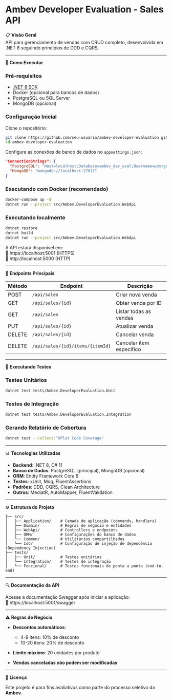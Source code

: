# Ambev Developer Evaluation - Sales API

📋 **Visão Geral**  
API para gerenciamento de vendas com CRUD completo, desenvolvida em .NET 8 seguindo princípios de DDD e CQRS.

---

🚀 **Como Executar**

### Pré-requisitos
- [.NET 8 SDK](https://dotnet.microsoft.com/download)
- Docker (opcional para bancos de dados)
- PostgreSQL ou SQL Server
- MongoDB (opcional)

### Configuração Inicial

Clone o repositório:

```bash
git clone https://github.com/seu-usuario/ambev-developer-evaluation.git
cd ambev-developer-evaluation
```

Configure as conexões de banco de dados no `appsettings.json`:

```json
"ConnectionStrings": {
  "PostgreSQL": "Host=localhost;Database=ambev_dev_eval;Username=postgres;Password=postgres",
  "MongoDB": "mongodb://localhost:27017"
}
```

### Executando com Docker (recomendado)

```bash
docker-compose up -d
dotnet run --project src/Ambev.DeveloperEvaluation.WebApi
```

### Executando localmente

```bash
dotnet restore
dotnet build
dotnet run --project src/Ambev.DeveloperEvaluation.WebApi
```

A API estará disponível em:  
🔗 https://localhost:5001 (HTTPS)  
🔗 http://localhost:5000 (HTTP)

---

🔧 **Endpoints Principais**

| Método | Endpoint                              | Descrição                  |
|--------|---------------------------------------|----------------------------|
| POST   | `/api/sales`                          | Criar nova venda           |
| GET    | `/api/sales/{id}`                     | Obter venda por ID         |
| GET    | `/api/sales`                          | Listar todas as vendas     |
| PUT    | `/api/sales/{id}`                     | Atualizar venda            |
| DELETE | `/api/sales/{id}`                     | Cancelar venda             |
| DELETE | `/api/sales/{id}/items/{itemId}`      | Cancelar item específico   |

---

🧪 **Executando Testes**

### Testes Unitários

```bash
dotnet test tests/Ambev.DeveloperEvaluation.Unit
```

### Testes de Integração

```bash
dotnet test tests/Ambev.DeveloperEvaluation.Integration
```

### Gerando Relatório de Cobertura

```bash
dotnet test --collect:"XPlat Code Coverage"
```

---

📊 **Tecnologias Utilizadas**

- **Backend**: .NET 8, C# 11  
- **Banco de Dados**: PostgreSQL (principal), MongoDB (opcional)  
- **ORM**: Entity Framework Core 8  
- **Testes**: xUnit, Moq, FluentAssertions  
- **Padrões**: DDD, CQRS, Clean Architecture  
- **Outros**: MediatR, AutoMapper, FluentValidation  

---

⚙️ **Estrutura do Projeto**

```
├── src/
│   ├── Application/    # Camada de aplicação (commands, handlers)
│   ├── Domain/         # Regras de negócio e entidades
│   ├── WebApi/         # Controllers e endpoints
│   ├── ORM/            # Configurações do banco de dados
│   └── Common/         # Utilitários compartilhados
│   └── IoC/            # Configuração de injeção de dependência (Dependency Injection)
├── tests/
│   ├── Unit/           # Testes unitários
│   └── Integration/    # Testes de integração
│   └── Funcional/      # Testes funcionais de ponta a ponta (end-to-end)
```

---

🔍 **Documentação da API**

Acesse a documentação Swagger após iniciar a aplicação:  
🔗 https://localhost:5001/swagger

---

⚠️ **Regras de Negócio**

- **Descontos automáticos**:
  - 4-9 itens: 10% de desconto
  - 10-20 itens: 20% de desconto

- **Limite máximo**: 20 unidades por produto
- **Vendas canceladas não podem ser modificadas**

---

📝 **Licença**

Este projeto é para fins avaliativos como parte do processo seletivo da **Ambev**.